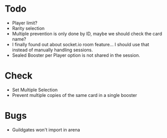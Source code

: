 # Todo
 * Player limit?
 * Rarity selection
 * Multiple prevention is only done by ID, maybe we should check the card name?
 * I finally found out about socket.io room feature... I should use that instead of manually handling sessions.
 * Sealed Booster per Player option is not shared in the session.
 
# Check
 * Set Multiple Selection
 * Prevent multiple copies of the same card in a single booster
 
# Bugs
 * Guildgates won't import in arena